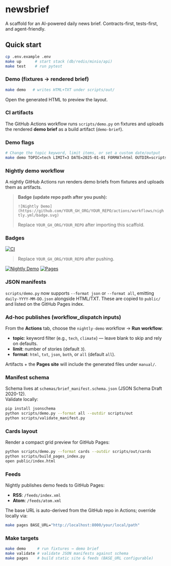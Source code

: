 # newsbrief

A scaffold for an AI-powered daily news brief. Contracts-first, tests-first, and agent-friendly.

## Quick start

```bash
cp .env.example .env
make up      # start stack (db/redis/minio/api)
make test    # run pytest
```


### Demo (fixtures → rendered brief)
```bash
make demo   # writes HTML+TXT under scripts/out/
```
Open the generated HTML to preview the layout.


### CI artifacts
The GitHub Actions workflow runs `scripts/demo.py` on fixtures and uploads the rendered **demo brief** as a build artifact (`demo-brief`).

### Demo flags
```bash
# Change the topic keyword, limit items, or set a custom date/output
make demo TOPIC=tech LIMIT=3 DATE=2025-01-01 FORMAT=html OUTDIR=scripts/out
```


### Nightly demo workflow
A nightly GitHub Actions run renders demo briefs from fixtures and uploads them as artifacts.

> **Badge (update repo path after you push):**
>
> `![Nightly Demo](https://github.com/YOUR_GH_ORG/YOUR_REPO/actions/workflows/nightly.yml/badge.svg)`
>
> Replace `YOUR_GH_ORG/YOUR_REPO` after importing this scaffold.



### Badges
[![CI](https://github.com/YOUR_GH_ORG/YOUR_REPO/actions/workflows/ci.yml/badge.svg)](https://github.com/YOUR_GH_ORG/YOUR_REPO/actions/workflows/ci.yml)
> Replace `YOUR_GH_ORG/YOUR_REPO` after pushing.

[![Nightly Demo](https://github.com/YOUR_GH_ORG/YOUR_REPO/actions/workflows/nightly.yml/badge.svg)](https://github.com/YOUR_GH_ORG/YOUR_REPO/actions/workflows/nightly.yml)
[![Pages](https://img.shields.io/badge/Pages-live-brightgreen)](https://YOUR_GH_ORG.github.io/YOUR_REPO/)


### JSON manifests
`scripts/demo.py` now supports `--format json` or `--format all`, emitting `daily-YYYY-MM-DD.json` alongside HTML/TXT.
These are copied to `public/` and listed on the GitHub Pages index.

### Ad-hoc publishes (workflow_dispatch inputs)
From the **Actions** tab, choose the `nightly-demo` workflow → **Run workflow**:
- **topic**: keyword filter (e.g., `tech`, `climate`) — leave blank to skip and rely on defaults.
- **limit**: number of stories (default `3`).
- **format**: `html`, `txt`, `json`, `both`, or `all` (default `all`).

Artifacts + the **Pages site** will include the generated files under `manual/`.


### Manifest schema
Schema lives at `schemas/brief_manifest.schema.json` (JSON Schema Draft 2020-12).  
Validate locally:
```bash
pip install jsonschema
python scripts/demo.py --format all --outdir scripts/out
python scripts/validate_manifest.py
```

### Cards layout
Render a compact grid preview for GitHub Pages:
```bash
python scripts/demo.py --format cards --outdir scripts/out/cards
python scripts/build_pages_index.py
open public/index.html
```


### Feeds
Nightly publishes demo feeds to GitHub Pages:
- **RSS**: `/feeds/index.xml`
- **Atom**: `/feeds/atom.xml`

The base URL is auto-derived from the GitHub repo in Actions; override locally via:
```bash
make pages BASE_URL="http://localhost:8000/your/local/path"
```

### Make targets
```bash
make demo     # run fixtures → demo brief
make validate # validate JSON manifests against schema
make pages    # build static site & feeds (BASE_URL configurable)
```

